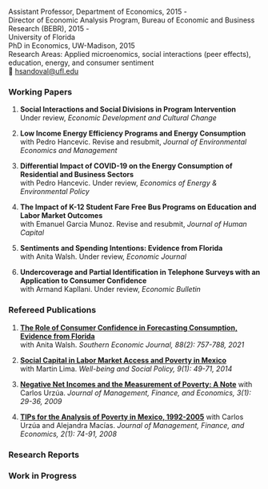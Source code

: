 
Assistant Professor, Department of Economics, 2015 -  
Director of Economic Analysis Program, Bureau of Economic and Business Research (BEBR), 2015 -  
University of Florida  
PhD in Economics, UW-Madison, 2015  
Research Areas: Applied microenomics, social interactions (peer effects), education, energy, and consumer sentiment  
:e-mail: hsandoval@ufl.edu

<!--[Download CV](https://github.com/hhsandoval/hhsandoval.github.io/files/7698132/202111.CV.HS.pdf)-->

### Working Papers

1. **Social Interactions and Social Divisions in Program Intervention**  
   Under review, *Economic Development and Cultural Change*

2. **Low Income Energy Efficiency Programs and Energy Consumption**   
   with Pedro Hancevic. Revise and resubmit, *Journal of Environmental Economics and Management*

3. **Differential Impact of COVID-19 on the Energy Consumption of Residential and Business Sectors**  
   with Pedro Hancevic. Under review, *Economics of Energy & Environmental Policy*

4. **The Impact of K-12 Student Fare Free Bus Programs on Education and Labor Market Outcomes**  
   with Emanuel Garcia Munoz. Revise and resubmit, *Journal of Human Capital*

5. **Sentiments and Spending Intentions: Evidence from Florida**  
   with Anita Walsh. Under review, *Economic Journal*

6. **Undercoverage and Partial Identification in Telephone Surveys with an Application to Consumer Confidence**  
   with Armand Kapllani. Under review, *Economic Bulletin*

### Refereed Publications

1. **[The Role of Consumer Confidence in Forecasting Consumption, Evidence from Florida](https://doi.org/10.1002/soej.12528)**  
   with Anita Walsh. *Southern Economic Journal, 88(2): 757-788, 2021*

2. **[Social Capital in Labor Market Access and Poverty in Mexico](http://biblioteca.ciess.org/adiss/r458/social_capital_in_labor_market_access_and_poverty_in_mexico)**  
  with Martin Lima. *Well-being and Social Policy, 9(1): 49-71, 2014*

3. **[Negative Net Incomes and the Measurement of Poverty: A Note](https://ideas.repec.org/a/ega/rafega/200903.html)**
   with Carlos Urzúa. *Journal of Management, Finance, and Economics, 3(1): 29-36, 2009*

4. **[TIPs for the Analysis of Poverty in Mexico, 1992-2005](https://ideas.repec.org/a/ega/rafega/200806.html)**
   with Carlos Urzúa and Alejandra Macías. *Journal of Management, Finance, and Economics, 2(1): 74-91, 2008*


### Research Reports


### Work in Progress


<!-- ![Hector](https://user-images.githubusercontent.com/95992942/145701862-438f789f-30d0-4143-948b-695a9c4d9f90.jpg)

For more details see [Basic writing and formatting syntax](https://docs.github.com/en/github/writing-on-github/getting-started-with-writing-and-formatting-on-github/basic-writing-and-formatting-syntax).

### Jekyll Themes

Your Pages site will use the layout and styles from the Jekyll theme you have selected in your [repository settings](https://github.com/hhsandoval/hhsandoval.github.io/settings/pages). The name of this theme is saved in the Jekyll `_config.yml` configuration file.

### Support or Contact

Having trouble with Pages? Check out our [documentation](https://docs.github.com/categories/github-pages-basics/) or [contact support](https://support.github.com/contact) and we’ll help you sort it out.
 -->

